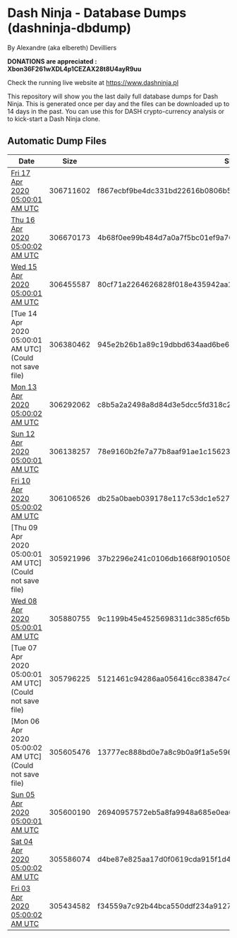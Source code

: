 # Dash Ninja - Database Dumps (dashninja-dbdump)
By Alexandre (aka elbereth) Devilliers

**DONATIONS are appreciated : Xbon36F261wXDL4p1CEZAX28t8U4ayR9uu**

Check the running live website at https://www.dashninja.pl

This repository will show you the last daily full database dumps for Dash Ninja. This is generated once per day and the files can be downloaded up to 14 days in the past.
You can use this for DASH crypto-currency analysis or to kick-start a Dash Ninja clone.


## Automatic Dump Files
| Date | Size | SHA256 |
|--|--|--|
| [Fri 17 Apr 2020 05:00:01 AM UTC](https://transfer.sh/4SRzg/dashninja-dbdump-20200417070001.tar.bz2) | 306711602 | f867ecbf9be4dc331bd22616b0806b5d7ea23532fecc053894399eb41affd1ac | 
| [Thu 16 Apr 2020 05:00:02 AM UTC]() | 306670173 | 4b68f0ee99b484d7a0a7f5bc01ef9a76cfbef490f7beb3e1b86f23644aaaa962 | 
| [Wed 15 Apr 2020 05:00:01 AM UTC](https://transfer.sh/9THkj/dashninja-dbdump-20200415070001.tar.bz2) | 306455587 | 80cf71a2264626828f018e435942aa1eb5e51a3b155fa7937819c6d13abc6869 | 
| [Tue 14 Apr 2020 05:00:01 AM UTC](Could not save file) | 306380462 | 945e2b26b1a89c19dbbd634aad6be61a94d4764fb85ed53b6a5611b69df5b57e | 
| [Mon 13 Apr 2020 05:00:02 AM UTC](https://transfer.sh/cU36O/dashninja-dbdump-20200413070002.tar.bz2) | 306292062 | c8b5a2a2498a8d84d3e5dcc5fd318c2e658fb3941a489bd2bcc7be7e0d481156 | 
| [Sun 12 Apr 2020 05:00:01 AM UTC]() | 306138257 | 78e9160b2fe7a77b8aaf91ae1c15623f748b8e163344315b7150f8773e41411f | 
| [Fri 10 Apr 2020 05:00:02 AM UTC]() | 306106526 | db25a0baeb039178e117c53dc1e527f3acfce5ec11881413a2aa1d2bdaf14226 | 
| [Thu 09 Apr 2020 05:00:01 AM UTC](Could not save file) | 305921996 | 37b2296e241c0106db1668f9010508035522c5c986f641a79127c47c4ad0b4f1 | 
| [Wed 08 Apr 2020 05:00:01 AM UTC]() | 305880755 | 9c1199b45e4525698311dc385cf65b23f82ae57b6236c522991a04a614470094 | 
| [Tue 07 Apr 2020 05:00:01 AM UTC](Could not save file) | 305796225 | 5121461c94286aa056416cc83847c4f28e27bcc7b43bc43067635732ff6ce856 | 
| [Mon 06 Apr 2020 05:00:02 AM UTC](Could not save file) | 305605476 | 13777ec888bd0e7a8c9b0a9f1a5e5964a323080a8b42a18cd8e49538d3df5953 | 
| [Sun 05 Apr 2020 05:00:01 AM UTC](https://transfer.sh/RFsei/dashninja-dbdump-20200405070001.tar.bz2) | 305600190 | 26940957572eb5a8fa9948a685e0ea67abfe1013f86aa11eaae694d4e4539c8a | 
| [Sat 04 Apr 2020 05:00:02 AM UTC]() | 305586074 | d4be87e825aa17d0f0619cda915f1d48328d3da2ad1dc6a550675b88bece613f | 
| [Fri 03 Apr 2020 05:00:02 AM UTC](https://transfer.sh/w91qO/dashninja-dbdump-20200403070002.tar.bz2) | 305434582 | f34559a7c92b44bca550ddf234a912703930aa7d1dd68f80d338905f8bcf27ee | 
